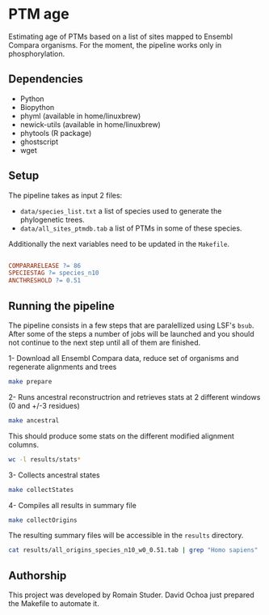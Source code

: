 
# PTM age

Estimating age of PTMs based on a list of sites mapped to Ensembl Compara organisms. For the moment, the pipeline works only in
phosphorylation.


## Dependencies

- Python
- Biopython
- phyml (available in home/linuxbrew)
- newick-utils (available in home/linuxbrew)
- phytools (R package)
- ghostscript
- wget


## Setup

The pipeline takes as input 2 files:

- `data/species_list.txt` a list of species used to generate the phylogenetic trees.
- `data/all_sites_ptmdb.tab` a list of PTMs in some of these species.

Additionally the next variables need to be updated in the `Makefile`.

```makefile

COMPARARELEASE ?= 86
SPECIESTAG ?= species_n10
ANCTHRESHOLD ?= 0.51

```

## Running the pipeline

The pipeline consists in a few steps that are paralellized using LSF's `bsub`. After some of the steps a number of jobs
will be launched and you should not continue to the next step until all of them are finished.

1- Download all Ensembl Compara data, reduce set of organisms and regenerate alignments and trees 

```bash
make prepare
```

2- Runs ancestral reconstructrion and retrieves stats at 2 different windows (0 and +/-3 residues)

```bash
make ancestral
```

This should produce some stats on the different modified alignment columns.

```bash
wc -l results/stats* 
```

3- Collects ancestral states

```bash
make collectStates 
```

4- Compiles all results in summary file

```bash
make collectOrigins 
```

The resulting summary files will be accessible in the `results` directory.

```bash
cat results/all_origins_species_n10_w0_0.51.tab | grep "Homo sapiens" | cut -f9,9 | sort | uniq -c
```


## Authorship ##

This project was developed by Romain Studer. David Ochoa just prepared the Makefile to automate it.

